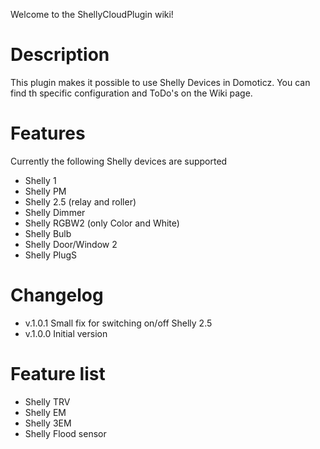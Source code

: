 Welcome to the ShellyCloudPlugin wiki!

# Description
This plugin makes it possible to use Shelly Devices in Domoticz.
You can find th specific configuration and ToDo's on the Wiki page.

# Features
Currently the following Shelly devices are supported
* Shelly 1
* Shelly PM
* Shelly 2.5 (relay and roller)
* Shelly Dimmer
* Shelly RGBW2 (only Color and White)
* Shelly Bulb
* Shelly Door/Window 2
* Shelly PlugS

# Changelog
* v.1.0.1 Small fix for switching on/off Shelly 2.5
* v.1.0.0 Initial version

# Feature list
* Shelly TRV
* Shelly EM
* Shelly 3EM
* Shelly Flood sensor

